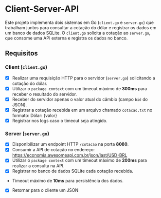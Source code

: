 # Client-Server-API

Este projeto implementa dois sistemas em Go (`client.go` e `server.go`) que trabalham juntos para consultar a cotação do dólar e registrar os dados em um banco de dados SQLite. O `client.go` solicita a cotação ao `server.go`, que consome uma API externa e registra os dados no banco. 

## Requisitos

### Client (`client.go`)
- [x] Realizar uma requisição HTTP para o servidor (`server.go`) solicitando a cotação do dólar.
- [x] Utilizar o `package context` com um timeout máximo de **300ms** para receber o resultado do servidor.
- [x] Receber do servidor apenas o valor atual do câmbio (campo `bid` do JSON).
- [x] Registrar a cotação recebida em um arquivo chamado `cotacao.txt` no formato: Dólar: {valor}
- [x] Registrar nos logs caso o timeout seja atingido.

### Server (`server.go`)
- [x] Disponibilizar um endpoint HTTP `/cotacao` na porta **8080**.
- [x] Consumir a API de cotação no endereço: https://economia.awesomeapi.com.br/json/last/USD-BRL
- [x] Utilizar o `package context` com um timeout máximo de **200ms** para realizar a consulta na API.
- [x] Registrar no banco de dados SQLite cada cotação recebida.  
- Timeout máximo de **10ms** para persistência dos dados.
- [x] Retornar para o cliente um JSON